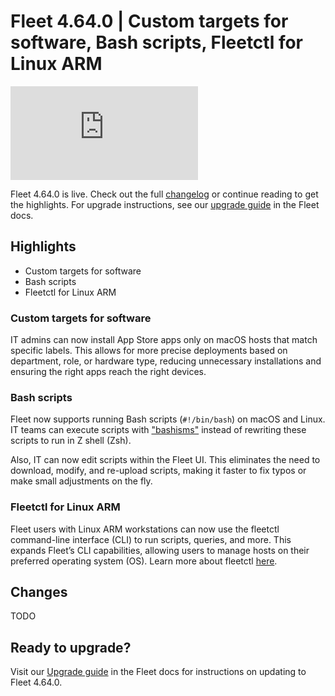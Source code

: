 # Fleet 4.64.0 | Custom targets for software, Bash scripts, Fleetctl for Linux ARM

<div purpose="embedded-content">
   <iframe src="https://www.youtube.com/embed/JM-0PKO6xvY" frameborder="0" allowfullscreen></iframe>
</div>

Fleet 4.64.0 is live. Check out the full [changelog](https://github.com/fleetdm/fleet/releases/tag/fleet-v4.64.0) or continue reading to get the highlights.
For upgrade instructions, see our [upgrade guide](https://fleetdm.com/docs/deploying/upgrading-fleet) in the Fleet docs.

## Highlights

- Custom targets for software
- Bash scripts
- Fleetctl for Linux ARM

### Custom targets for software

IT admins can now install App Store apps only on macOS hosts that match specific labels. This allows for more precise deployments based on department, role, or hardware type, reducing unnecessary installations and ensuring the right apps reach the right devices.

### Bash scripts

Fleet now supports running Bash scripts (`#!/bin/bash`) on macOS and Linux. IT teams can execute scripts with ["bashisms"](https://mywiki.wooledge.org/Bashism) instead of rewriting these scripts to run in Z shell (Zsh).

Also, IT can now edit scripts within the Fleet UI. This eliminates the need to download, modify, and re-upload scripts, making it faster to fix typos or make small adjustments on the fly.

### Fleetctl for Linux ARM

Fleet users with Linux ARM workstations can now use the fleetctl command-line interface (CLI) to run scripts, queries, and more. This expands Fleet’s CLI capabilities, allowing users to manage hosts on their preferred operating system (OS). Learn more about fleetctl [here](https://fleetdm.com/guides/fleetctl).

## Changes

TODO

## Ready to upgrade?

Visit our [Upgrade guide](https://fleetdm.com/docs/deploying/upgrading-fleet) in the Fleet docs for instructions on updating to Fleet 4.64.0.

<meta name="category" value="releases">
<meta name="authorFullName" value="Noah Talerman">
<meta name="authorGitHubUsername" value="noahtalerman">
<meta name="publishedOn" value="2025-02-04">
<meta name="articleTitle" value="Fleet 4.64.0 | TODO">
<meta name="articleImageUrl" value="../website/assets/images/articles/fleet-4.64.0-1600x900@2x.png">
